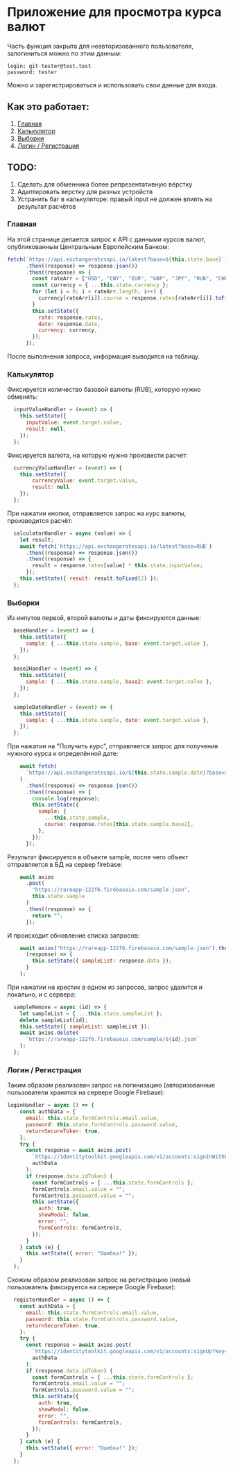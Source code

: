 # Приложение для просмотра курса валют
Часть функция закрыта для неавторизованного пользователя, залогиниться можно по этим данным:
```
login: git-tester@test.test
password: tester
```
Можно и зарегистрироваться и использовать свои данные для входа.

## Как это работает:
1. [Главная](#main)
2. [Калькулятор](#calc)
3. [Выборки](#samples)
4. [Логин / Регистрация](#login_register)

## TODO:
1. Сделать для обменника более репрезентативную вёрстку
2. Адаптировать верстку для разных устройств
3. Устранить баг в калькуляторе: правый input не должен влиять на результат расчётов

### Главная <a name="main"></a>
На этой странице делается запрос к API с данными курсов валют, опубликованным Центральным Европейским Банком:
```js
fetch(`https://api.exchangeratesapi.io/latest?base=${this.state.base}`)
      .then((response) => response.json())
      .then((response) => {
        const rateArr = ["USD", "CNY", "EUR", "GBP", "JPY", "RUB", "CHF"];
        const currency = { ...this.state.currency };
        for (let i = 0; i < rateArr.length; i++) {
          currency[rateArr[i]].course = response.rates[rateArr[i]].toFixed(2);
        }
        this.setState({
          rate: response.rates,
          date: response.date,
          currency: currency,
        });
      });
```
После выполнения запроса, информация выводится на таблицу.

### Калькулятор <a name="calc"></a>
Фиксируется количество базовой валюты (RUB), которую нужно обменять:
```js
  inputValueHandler = (event) => {
    this.setState({
      inputValue: event.target.value,
      result: null,
    });
  };
```
Фиксируется валюта, на которую нужно произвести расчет:
```js
  currencyValueHandler = (event) => {
    this.setState({ 
        currencyValue: event.target.value,
        result: null
    });
  };
```
При нажатии кнопки, отправляется запрос на курс валюты, производится расчёт:
```js
  calculatorHandler = async (value) => {
    let result;
    await fetch(`https://api.exchangeratesapi.io/latest?base=RUB`)
      .then((response) => response.json())
      .then((response) => {
        result = response.rates[value] * this.state.inputValue;
      });
    this.setState({ result: result.toFixed(2) });
  };
```

### Выборки <a name="samples"></a>
Из инпутов первой, второй валюты и даты фиксируются данные:
```js
  baseHandler = (event) => {
    this.setState({
      sample: { ...this.state.sample, base: event.target.value },
    });
  };

  base2Handler = (event) => {
    this.setState({
      sample: { ...this.state.sample, base2: event.target.value },
    });
  };

  sampleDateHandler = (event) => {
    this.setState({
      sample: { ...this.state.sample, date: event.target.value },
    });
  };
```
При нажатии на "Получить курс", отправляется запрос для получения нужного курса к определённой дате:
```js
    await fetch(
      `https://api.exchangeratesapi.io/${this.state.sample.date}?base=${this.state.sample.base}`
    )
      .then((response) => response.json())
      .then((response) => {
        console.log(response);
        this.setState({
          sample: {
            ...this.state.sample,
            course: response.rates[this.state.sample.base2],
          },
        });
      });
```
Результат фиксируется в объекте sample, после чего объект отправляется в БД на сервер firebase:
```js
    await axios
      .post(
        "https://rareapp-122f6.firebaseio.com/sample.json",
        this.state.sample
      )
      .then((response) => {
        return "";
      });
```
И происходит обновление списка запросов:
```js
    await axios("https://rareapp-122f6.firebaseio.com/sample.json").then(
      (response) => {
        this.setState({ sampleList: response.data });
      }
    );
```
При нажатии на крестик в одном из запросов, запрос удалится и локально, и с сервера:
```js
  sampleRemove = async (id) => {
    let sampleList = { ...this.state.sampleList };
    delete sampleList[id];
    this.setState({ sampleList: sampleList });
    await axios.delete(
      `https://rareapp-122f6.firebaseio.com/sample/${id}.json`
    );
  };
```

### Логин / Регистрация <a name="login_register"></a>
Таким образом реализован запрос на логинизацию (авторизованные пользователи хранятся на сервере Google Firebase):
```js
loginHandler = async () => {
    const authData = {
      email: this.state.formControls.email.value,
      password: this.state.formControls.password.value,
      returnSecureToken: true,
    };
    try {
      const response = await axios.post(
        `https://identitytoolkit.googleapis.com/v1/accounts:signInWithPassword?key=${this.state.key}`,
        authData
      );
      if (response.data.idToken) {
        const formControls = { ...this.state.formControls };
        formControls.email.value = "";
        formControls.password.value = "";
        this.setState({
          auth: true,
          showModal: false,
          error: "",
          formControls: formControls,
        });
      }
    } catch (e) {
      this.setState({ error: "Ошибка!" });
    }
  };
```
Схожим образом реализован запрос на регистрацию (новый пользователь фиксируется на сервере Google Firebase):
```js
  registerHandler = async () => {
    const authData = {
      email: this.state.formControls.email.value,
      password: this.state.formControls.password.value,
      returnSecureToken: true,
    };
    try {
      const response = await axios.post(
        `https://identitytoolkit.googleapis.com/v1/accounts:signUp?key=${this.state.key}`,
        authData
      );
      if (response.data.idToken) {
        const formControls = { ...this.state.formControls };
        formControls.email.value = "";
        formControls.password.value = "";
        this.setState({
          auth: true,
          showModal: false,
          error: "",
          formControls: formControls,
        });
      }
    } catch (e) {
      this.setState({ error: "Ошибка!" });
    }
  };
```
